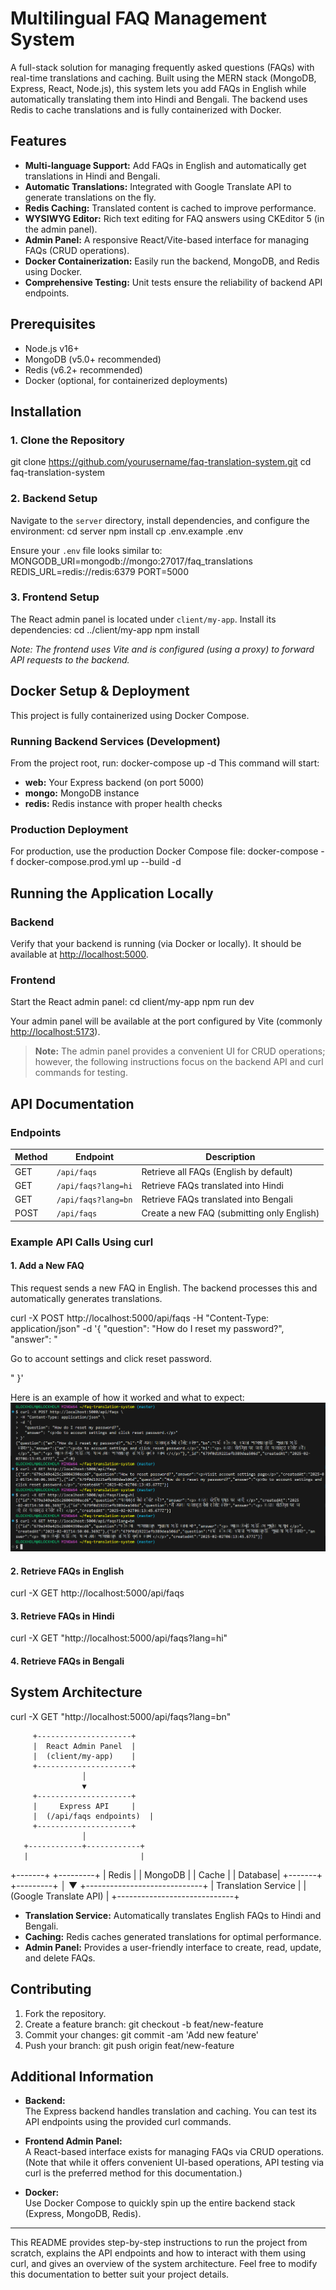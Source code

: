 # Multilingual FAQ Management System

A full-stack solution for managing frequently asked questions (FAQs) with real-time translations and caching. Built using the MERN stack (MongoDB, Express, React, Node.js), this system lets you add FAQs in English while automatically translating them into Hindi and Bengali. The backend uses Redis to cache translations and is fully containerized with Docker.

## Features

- **Multi-language Support:** Add FAQs in English and automatically get translations in Hindi and Bengali.
- **Automatic Translations:** Integrated with Google Translate API to generate translations on the fly.
- **Redis Caching:** Translated content is cached to improve performance.
- **WYSIWYG Editor:** Rich text editing for FAQ answers using CKEditor 5 (in the admin panel).
- **Admin Panel:** A responsive React/Vite-based interface for managing FAQs (CRUD operations).
- **Docker Containerization:** Easily run the backend, MongoDB, and Redis using Docker.
- **Comprehensive Testing:** Unit tests ensure the reliability of backend API endpoints.

## Prerequisites

- Node.js v16+
- MongoDB (v5.0+ recommended)
- Redis (v6.2+ recommended)
- Docker (optional, for containerized deployments)

## Installation

### 1. Clone the Repository
git clone https://github.com/yourusername/faq-translation-system.git
cd faq-translation-system

### 2. Backend Setup
Navigate to the `server` directory, install dependencies, and configure the environment:
cd server
npm install
cp .env.example .env

Ensure your `.env` file looks similar to:
MONGODB_URI=mongodb://mongo:27017/faq_translations
REDIS_URL=redis://redis:6379
PORT=5000

### 3. Frontend Setup
The React admin panel is located under `client/my-app`. Install its dependencies:
cd ../client/my-app
npm install

*Note: The frontend uses Vite and is configured (using a proxy) to forward API requests to the backend.*

## Docker Setup & Deployment
This project is fully containerized using Docker Compose.

### Running Backend Services (Development)
From the project root, run:
docker-compose up -d
This command will start:
- **web:** Your Express backend (on port 5000)
- **mongo:** MongoDB instance
- **redis:** Redis instance with proper health checks

### Production Deployment
For production, use the production Docker Compose file:
docker-compose -f docker-compose.prod.yml up --build -d


## Running the Application Locally

### Backend
Verify that your backend is running (via Docker or locally). It should be available at [http://localhost:5000](http://localhost:5000).

### Frontend
Start the React admin panel:
cd client/my-app
npm run dev

Your admin panel will be available at the port configured by Vite (commonly [http://localhost:5173](http://localhost:5173)).  
> **Note:** The admin panel provides a convenient UI for CRUD operations; however, the following instructions focus on the backend API and curl commands for testing.


## API Documentation

### Endpoints

| Method | Endpoint             | Description                                  |
|--------|----------------------|----------------------------------------------|
| GET    | `/api/faqs`          | Retrieve all FAQs (English by default)       |
| GET    | `/api/faqs?lang=hi`  | Retrieve FAQs translated into Hindi          |
| GET    | `/api/faqs?lang=bn`  | Retrieve FAQs translated into Bengali        |
| POST   | `/api/faqs`          | Create a new FAQ (submitting only English)   |

### Example API Calls Using curl

#### 1. Add a New FAQ

This request sends a new FAQ in English. The backend processes this and automatically generates translations.

curl -X POST http://localhost:5000/api/faqs
-H "Content-Type: application/json"
-d '{
"question": "How do I reset my password?",
"answer": "<p>Go to account settings and click reset password.</p>"
}'

Here is an example of how it worked and what to expect:
![image-showing-how-api-works](output\API-using-curl.png)


#### 2. Retrieve FAQs in English

curl -X GET http://localhost:5000/api/faqs

#### 3. Retrieve FAQs in Hindi

curl -X GET "http://localhost:5000/api/faqs?lang=hi"

#### 4. Retrieve FAQs in Bengali

## System Architecture
curl -X GET "http://localhost:5000/api/faqs?lang=bn"

         +---------------------+
         |  React Admin Panel  |
         |  (client/my-app)    |
         +---------------------+
                    │
                    ▼
         +---------------------+
         |     Express API     |
         |  (/api/faqs endpoints)  |
         +---------------------+
                    │
       +------------+------------+
       |                         |
   +-------+                +---------+
   | Redis |                | MongoDB |
   | Cache |                | Database|
   +-------+                +---------+
                    │
                    ▼
    +-----------------------------+
    | Translation Service         |
    | (Google Translate API)      |
    +-----------------------------+

- **Translation Service:** Automatically translates English FAQs to Hindi and Bengali.
- **Caching:** Redis caches generated translations for optimal performance.
- **Admin Panel:** Provides a user-friendly interface to create, read, update, and delete FAQs.

## Contributing

1. Fork the repository.
2. Create a feature branch:
git checkout -b feat/new-feature
3. Commit your changes:
git commit -am 'Add new feature'
4. Push your branch:
git push origin feat/new-feature

## Additional Information

- **Backend:**  
The Express backend handles translation and caching. You can test its API endpoints using the provided curl commands.

- **Frontend Admin Panel:**  
A React-based interface exists for managing FAQs via CRUD operations. (Note that while it offers convenient UI-based operations, API testing via curl is the preferred method for this documentation.)

- **Docker:**  
Use Docker Compose to quickly spin up the entire backend stack (Express, MongoDB, Redis).

---

This README provides step-by-step instructions to run the project from scratch, explains the API endpoints and how to interact with them using curl, and gives an overview of the system architecture. Feel free to modify this documentation to better suit your project details.
